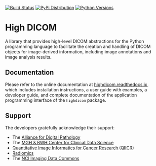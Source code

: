 [![Build Status](https://travis-ci.com/mghcomputationalpathology/highdicom.svg?branch=master)](https://travis-ci.com/mghcomputationalpathology/highdicom)
[![PyPi Distribution](https://img.shields.io/pypi/v/highdicom.svg)](https://pypi.python.org/pypi/highdicom/)
[![Python Versions](https://img.shields.io/pypi/pyversions/highdicom.svg)](https://pypi.org/project/highdicom/)

# High DICOM

A library that provides high-level DICOM abstractions for the Python programming language to facilitate the creation and handling of DICOM objects for image-derived information, including image annotations and image analysis results.

## Documentation

Please refer to the online documentation at [highdicom.readthedocs.io](https://highdicom.readthedocs.io), which includes installation instructions, a user guide with examples, a developer guide, and complete documentation of the application programming interface of the `highdicom` package.

## Support

The developers gratefully acknowledge their support:
* The [Alliance for Digital Pathology](https://digitalpathologyalliance.org/)
* The [MGH & BWH Center for Clinical Data Science](https://www.ccds.io/)
* [Quantitative Image Informatics for Cancer Research (QIICR)](http://qiicr.org)
* [Radiomics](http://radiomics.io)
* The [NCI Imaging Data Commons](https://imagingdatacommons.github.io/)
